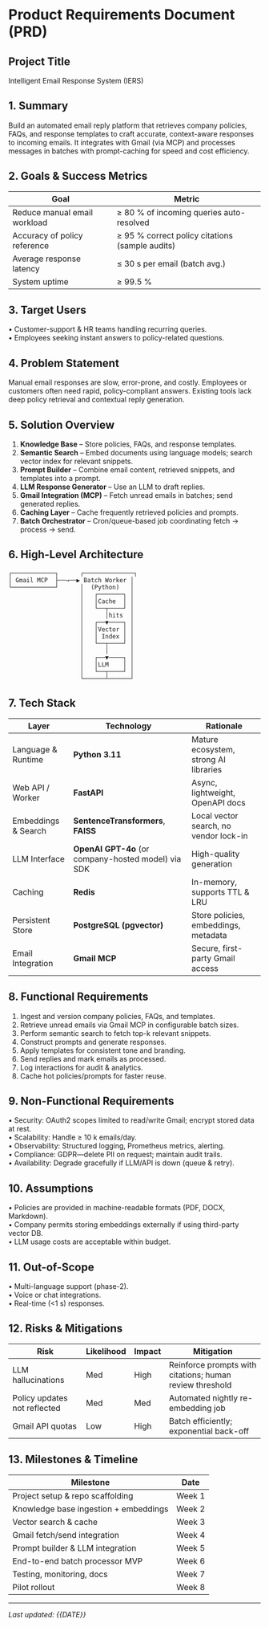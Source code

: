 # Product Requirements Document (PRD)

## Project Title
Intelligent Email Response System (IERS)

## 1. Summary
Build an automated email reply platform that retrieves company policies, FAQs, and response templates to craft accurate, context-aware responses to incoming emails. It integrates with Gmail (via MCP) and processes messages in batches with prompt-caching for speed and cost efficiency.

## 2. Goals & Success Metrics
| Goal | Metric |
|------|--------|
|Reduce manual email workload| ≥ 80 % of incoming queries auto-resolved|
|Accuracy of policy reference| ≥ 95 % correct policy citations (sample audits)|
|Average response latency| ≤ 30 s per email (batch avg.)|
|System uptime| ≥ 99.5 %|

## 3. Target Users
• Customer-support & HR teams handling recurring queries.  
• Employees seeking instant answers to policy-related questions.

## 4. Problem Statement
Manual email responses are slow, error-prone, and costly. Employees or customers often need rapid, policy-compliant answers. Existing tools lack deep policy retrieval and contextual reply generation.

## 5. Solution Overview
1. **Knowledge Base** – Store policies, FAQs, and response templates.  
2. **Semantic Search** – Embed documents using language models; search vector index for relevant snippets.  
3. **Prompt Builder** – Combine email content, retrieved snippets, and templates into a prompt.  
4. **LLM Response Generator** – Use an LLM to draft replies.  
5. **Gmail Integration (MCP)** – Fetch unread emails in batches; send generated replies.  
6. **Caching Layer** – Cache frequently retrieved policies and prompts.  
7. **Batch Orchestrator** – Cron/queue-based job coordinating fetch → process → send.

## 6. High-Level Architecture
```
┌────────────┐      ┌──────────────┐
│ Gmail MCP  ├──→──▶ Batch Worker │
└────────────┘      │  (Python)   │
                    │   ┌───────┐ │
                    │   │Cache  │ │
                    │   └──┬────┘ │
                    │      │hits  │
                    │   ┌──▼────┐ │
                    │   │Vector │ │
                    │   │ Index │ │
                    │   └──┬────┘ │
                    │      │      │
                    │   ┌──▼────┐ │
                    │   │LLM    │ │
                    │   └──┬────┘ │
                    └──────┴──────┘
```

## 7. Tech Stack
| Layer | Technology | Rationale |
|-------|------------|-----------|
|Language & Runtime| **Python 3.11** | Mature ecosystem, strong AI libraries |
|Web API / Worker| **FastAPI** | Async, lightweight, OpenAPI docs |
|Embeddings & Search| **SentenceTransformers**, **FAISS** | Local vector search, no vendor lock-in |
|LLM Interface| **OpenAI GPT-4o** (or company-hosted model) via SDK | High-quality generation |
|Caching| **Redis** | In-memory, supports TTL & LRU |
|Persistent Store| **PostgreSQL (pgvector)** | Store policies, embeddings, metadata |
|Email Integration| **Gmail MCP** | Secure, first-party Gmail access |


## 8. Functional Requirements
1. Ingest and version company policies, FAQs, and templates.  
2. Retrieve unread emails via Gmail MCP in configurable batch sizes.  
3. Perform semantic search to fetch top-k relevant snippets.  
4. Construct prompts and generate responses.  
5. Apply templates for consistent tone and branding.  
6. Send replies and mark emails as processed.  
7. Log interactions for audit & analytics.  
8. Cache hot policies/prompts for faster reuse.

## 9. Non-Functional Requirements
• Security: OAuth2 scopes limited to read/write Gmail; encrypt stored data at rest.  
• Scalability: Handle ≥ 10 k emails/day.  
• Observability: Structured logging, Prometheus metrics, alerting.  
• Compliance: GDPR—delete PII on request; maintain audit trails.  
• Availability: Degrade gracefully if LLM/API is down (queue & retry).

## 10. Assumptions
• Policies are provided in machine-readable formats (PDF, DOCX, Markdown).  
• Company permits storing embeddings externally if using third-party vector DB.  
• LLM usage costs are acceptable within budget.

## 11. Out-of-Scope
• Multi-language support (phase-2).  
• Voice or chat integrations.  
• Real-time (<1 s) responses.

## 12. Risks & Mitigations
| Risk | Likelihood | Impact | Mitigation |
|------|------------|--------|-----------|
|LLM hallucinations|Med|High|Reinforce prompts with citations; human review threshold|
|Policy updates not reflected|Med|Med|Automated nightly re-embedding job|
|Gmail API quotas|Low|High|Batch efficiently; exponential back-off|

## 13. Milestones & Timeline
| Milestone | Date |
|-----------|------|
|Project setup & repo scaffolding| Week 1 |
|Knowledge base ingestion + embeddings| Week 2 |
|Vector search & cache| Week 3 |
|Gmail fetch/send integration| Week 4 |
|Prompt builder & LLM integration| Week 5 |
|End-to-end batch processor MVP| Week 6 |
|Testing, monitoring, docs| Week 7 |
|Pilot rollout| Week 8 |

---
_Last updated: {{DATE}}_ 